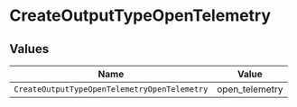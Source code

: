 # CreateOutputTypeOpenTelemetry


## Values

| Name                                         | Value                                        |
| -------------------------------------------- | -------------------------------------------- |
| `CreateOutputTypeOpenTelemetryOpenTelemetry` | open_telemetry                               |